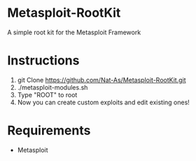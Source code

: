 # Metasploit-RootKit
A simple root kit for the Metasploit Framework

# Instructions
1. git Clone https://github.com/Nat-As/Metasploit-RootKit.git
2. ./metasploit-modules.sh
3. Type "ROOT" to root
4. Now you can create custom exploits and edit existing ones!

# Requirements
+ Metasploit
